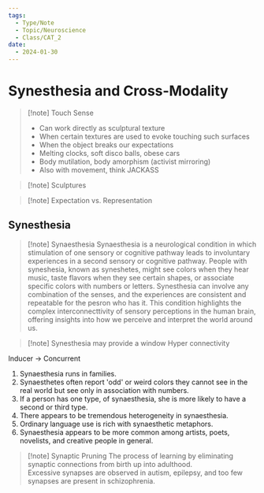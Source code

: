 ```yaml
---
tags:
  - Type/Note
  - Topic/Neuroscience
  - Class/CAT_2
date:
  - 2024-01-30
---
```


# Synesthesia and Cross-Modality

> [!note] Touch Sense
> - Can work directly as sculptural texture
> - When certain textures are used to evoke touching such surfaces
> - When the object breaks our expectations
> - Melting clocks, soft disco balls, obese cars
> - Body mutilation, body amorphism (activist mirroring)
> - Also with movement, think JACKASS

> [!note] Sculptures

> [!note] Expectation vs. Representation

## Synesthesia

> [!note] Synaesthesia
> Synaesthesia is a neurological condition in which stimulation of one sensory
> or cognitive pathway leads to involuntary experiences in a second sensory or
> cognitive pathway. People with syneshesia, known as syneshetes, might see
> colors when they hear music, taste flavors when they see certain shapes, or
> associate specific colors with numbers or letters. Synesthesia can involve any
> combination of the senses, and the experiences are consistent and repeatable
> for the pesron who has it. This condition highlights the complex
> interconnecttivity of sensory perceptions in the human brain, offering
> insights into how we perceive and interpret the world around us. 

> [!note] Synesthesia may provide a window
> Hyper connectivity

Inducer -> Concurrent

1. Synaesthesia runs in families.
2. Synaesthetes often report 'odd' or weird colors they cannot see in the real
   world but see only in association with numbers. 
3. If a person has one type, of synaesthesia, she is more likely to have a
   second or third type.
4. There appears to be tremendous heterogeneity in synaesthesia.
8. Ordinary language use is rich with synaesthetic metaphors.
9. Synaesthesia appears to be more common among artists, poets, novelists, and
   creative people in general.

> [!note] Synaptic Pruning
> The process of learning by eliminating synaptic connections from birth up into
> adulthood.  
> Excessive synapses are observed in autism, epilepsy, and too few synapses are
> present in schizophrenia.
